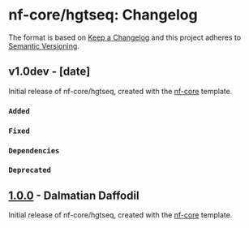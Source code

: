 # nf-core/hgtseq: Changelog

The format is based on [Keep a Changelog](https://keepachangelog.com/en/1.0.0/)
and this project adheres to [Semantic Versioning](https://semver.org/spec/v2.0.0.html).

## v1.0dev - [date]

Initial release of nf-core/hgtseq, created with the [nf-core](https://nf-co.re/) template.

### `Added`

### `Fixed`

### `Dependencies`

### `Deprecated`

## [1.0.0](https://github.com/nf-core/hgtseq/releases/tag/1.0.0) - Dalmatian Daffodil

Initial release of nf-core/hgtseq, created with the [nf-core](https://nf-co.re/) template.
